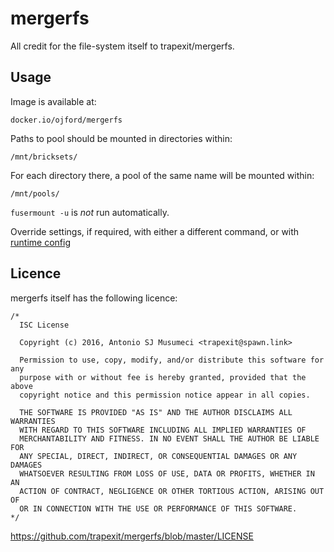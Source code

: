 # mergerfs

All credit for the file-system itself to trapexit/mergerfs.

## Usage

Image is available at:
```
docker.io/ojford/mergerfs
```

Paths to pool should be mounted in directories within:
```
/mnt/bricksets/
```

For each directory there, a pool of the same name will be mounted within:
```
/mnt/pools/
```

`fusermount -u` is *not* run automatically.


Override settings, if required, with either a different command, or with [runtime config](/trapexit/mergerfs#runtime-config)

## Licence

mergerfs itself has the following licence:
```
/*
  ISC License

  Copyright (c) 2016, Antonio SJ Musumeci <trapexit@spawn.link>

  Permission to use, copy, modify, and/or distribute this software for any
  purpose with or without fee is hereby granted, provided that the above
  copyright notice and this permission notice appear in all copies.

  THE SOFTWARE IS PROVIDED "AS IS" AND THE AUTHOR DISCLAIMS ALL WARRANTIES
  WITH REGARD TO THIS SOFTWARE INCLUDING ALL IMPLIED WARRANTIES OF
  MERCHANTABILITY AND FITNESS. IN NO EVENT SHALL THE AUTHOR BE LIABLE FOR
  ANY SPECIAL, DIRECT, INDIRECT, OR CONSEQUENTIAL DAMAGES OR ANY DAMAGES
  WHATSOEVER RESULTING FROM LOSS OF USE, DATA OR PROFITS, WHETHER IN AN
  ACTION OF CONTRACT, NEGLIGENCE OR OTHER TORTIOUS ACTION, ARISING OUT OF
  OR IN CONNECTION WITH THE USE OR PERFORMANCE OF THIS SOFTWARE.
*/
```
https://github.com/trapexit/mergerfs/blob/master/LICENSE
